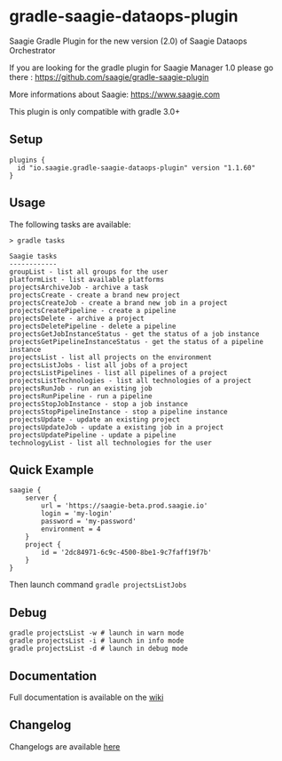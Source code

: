 # gradle-saagie-dataops-plugin
Saagie Gradle Plugin for the new version (2.0) of Saagie Dataops Orchestrator

If you are looking for the gradle plugin for Saagie Manager 1.0 please go there : https://github.com/saagie/gradle-saagie-plugin

More informations about Saagie: https://www.saagie.com

This plugin is only compatible with gradle 3.0+

## Setup

```
plugins {
  id "io.saagie.gradle-saagie-dataops-plugin" version "1.1.60"
}
```

## Usage

The following tasks are available:
```
> gradle tasks

Saagie tasks
------------
groupList - list all groups for the user
platformList - list available platforms
projectsArchiveJob - archive a task
projectsCreate - create a brand new project
projectsCreateJob - create a brand new job in a project
projectsCreatePipeline - create a pipeline
projectsDelete - archive a project
projectsDeletePipeline - delete a pipeline
projectsGetJobInstanceStatus - get the status of a job instance
projectsGetPipelineInstanceStatus - get the status of a pipeline instance
projectsList - list all projects on the environment
projectsListJobs - list all jobs of a project
projectsListPipelines - list all pipelines of a project
projectsListTechnologies - list all technologies of a project
projectsRunJob - run an existing job
projectsRunPipeline - run a pipeline
projectsStopJobInstance - stop a job instance
projectsStopPipelineInstance - stop a pipeline instance
projectsUpdate - update an existing project
projectsUpdateJob - update a existing job in a project
projectsUpdatePipeline - update a pipeline
technologyList - list all technologies for the user
```

## Quick Example
```
saagie {
    server {
        url = 'https://saagie-beta.prod.saagie.io'
        login = 'my-login'
        password = 'my-password'
        environment = 4
    }
    project {
        id = '2dc84971-6c9c-4500-8be1-9c7faff19f7b'
    }
}
```
Then launch command ```gradle projectsListJobs```

## Debug
```
gradle projectsList -w # launch in warn mode
gradle projectsList -i # launch in info mode
gradle projectsList -d # launch in debug mode
```

## Documentation
Full documentation is available on the [wiki](https://github.com/saagie/gradle-saagie-dataops-plugin/wiki)

## Changelog

Changelogs are available [here](https://github.com/saagie/gradle-saagie-dataops-plugin/releases)
